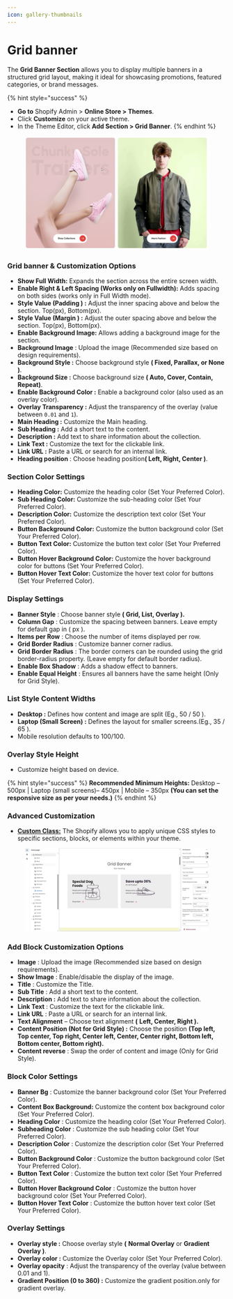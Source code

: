 ```yaml
---
icon: gallery-thumbnails
---
```


# Grid banner

The **Grid Banner Section** allows you to display multiple banners in a structured grid layout, making it ideal for showcasing promotions, featured categories, or brand messages.

{% hint style="success" %}
* **Go to** Shopify Admin > **Online Store > Themes**.
* Click **Customize** on your active theme.
* In the Theme Editor, click **Add Section > Grid Banner**.
{% endhint %}

<figure><img src="../.gitbook/assets/grid-bannar-01.jpg" alt=""><figcaption></figcaption></figure>

### Grid banner **& Customization Options**

* **Show Full Width:** Expands the section across the entire screen width.
* **Enable Right & Left Spacing (Works only on Fullwidth):** Adds spacing on both sides (works only in Full Width mode).
* **Style Value (Padding ) :** Adjust the inner spacing above and below the section. Top(px), Bottom(px).
* **Style Value (Margin ) :** Adjust the outer spacing above and below the section. Top(px), Bottom(px).
* **Enable Background Image:** Allows adding a background image for the section.
* **Background Image** : Upload the image (Recommended size based on design requirements).
* **Background Style :** Choose background style **( Fixed, Parallax, or None )**.
* **Background Size :** Choose background size **( Auto, Cover, Contain, Repeat)**.
* **Enable Background Color :** Enable a background color (also used as an overlay color).
* **Overlay Transparency :** Adjust the transparency of the overlay (value between `0.01` and `1`).
* **Main Heading :** Customize the Main heading.
* **Sub Heading :** Add a short text to the content.
* **Description :** Add text to share information about the collection.
* **Link Text :** Customize the text for the clickable link.
* **Link URL :** Paste a URL or search for an internal link.
* **Heading position** : Choose heading positio&#x6E;**( Left, Right, Center )**.

### **Section Color Settings**

* **Heading Color:** Customize the heading color (Set Your Preferred Color).
* **Sub Heading Color:** Customize the sub-heading color (Set Your Preferred Color).
* **Description Color:** Customize the description text color (Set Your Preferred Color).
* **Button Background Color:** Customize the button background color (Set Your Preferred Color).
* **Button Text Color:** Customize the button text color (Set Your Preferred Color).
* **Button Hover Background Color:** Customize the hover background color for buttons (Set Your Preferred Color).
* **Button Hover Text Color:** Customize the hover text color for buttons (Set Your Preferred Color).

### **Display Settings**

* **Banner Style** : Choose banner style **( Grid, List, Overlay ).**
* **Column Gap** : Customize the spacing between banners. Leave empty for default gap in ( px ).
* **Items per Row** : Choose the number of items displayed per row.
* **Grid Border Radius** : Customize banner corner radius.
* **Grid Border Radius** : The border corners can be rounded using the grid border-radius property. (Leave empty for default border radius).
* **Enable Box Shadow** : Adds a shadow effect to banners.
* **Enable Equal Height** : Ensures all banners have the same height (Only for Grid Style).

### **List Style Content Widths**&#x20;

* **Desktop :** Defines how content and image are split (Eg., 50 / 50 ).
* **Laptop (Small Screen) :** Defines the layout for smaller screens.(Eg., 35 / 65 ).
* Mobile resolution defaults to 100/100.

### **Overlay Style Height**

* Customize height based on device.

{% hint style="success" %}
**Recommended Minimum Heights:** Desktop – 500px | Laptop (small screens)– 450px | Mobile – 350px **(You can set the responsive size as per your needs.)**
{% endhint %}

### **Advanced Customization**

* [**Custom Class:**](https://wdtsupport.gitbook.io/shopify-os/custom-class) The Shopify allows you to apply unique CSS styles to specific sections, blocks, or elements within your theme.

<figure><img src="../.gitbook/assets/grid bnaner.jpg" alt=""><figcaption></figcaption></figure>

### **Add Block Customization Options**

* **Image** : Upload the image (Recommended size based on design requirements).
* **Show Image** : Enable/disable the display of the image.
* **Title** :  Customize the Title.
* **Sub Title** :  Add a short text to the content.
* **Description :** Add text to share information about the collection.
* **Link Text** : Customize the text for the clickable link.
* **Link URL** : Paste a URL or search for an internal link.
* **Text Alignment** – Choose text alignment **(** **Left, Center, Right ).**
* **Content Position (Not for Grid Style) :** Choose the position **(Top left, Top center, Top right, Center left, Center, Center right, Bottom left, Bottom center, Bottom right).**
* **Content reverse** : Swap the order of content and image (Only for Grid Style).

### **Block Color Settings**

* **Banner Bg** : Customize the banner background color (Set Your Preferred Color).
* **Content Box Background:** Customize the content box background color (Set Your Preferred Color).
* **Heading Color** : Customize the heading color (Set Your Preferred Color).
* **Subheading Color** : Customize the sub heading color (Set Your Preferred Color).
* **Description Color** : Customize the description color (Set Your Preferred Color).
* **Button Background Color** : Customize the button background color (Set Your Preferred Color).
* **Button Text Color** : Customize the button text color (Set Your Preferred Color).
* **Button Hover Background Color** : Customize the button hover background color (Set Your Preferred Color).
* **Button Hover Text Color** : Customize the button hover text color (Set Your Preferred Color).

### **Overlay Settings**

* **Overlay style :** Choose overlay style **(** **Normal Overlay** or **Gradient Overlay )**.
* **Overlay color :** Customize the Overlay color (Set Your Preferred Color).
* **Overlay opacity** : Adjust the transparency of the overlay (value between 0.01 and 1).
* **Gradient Position (0 to 360) :** Customize the gradient position.only for gradient overlay.
